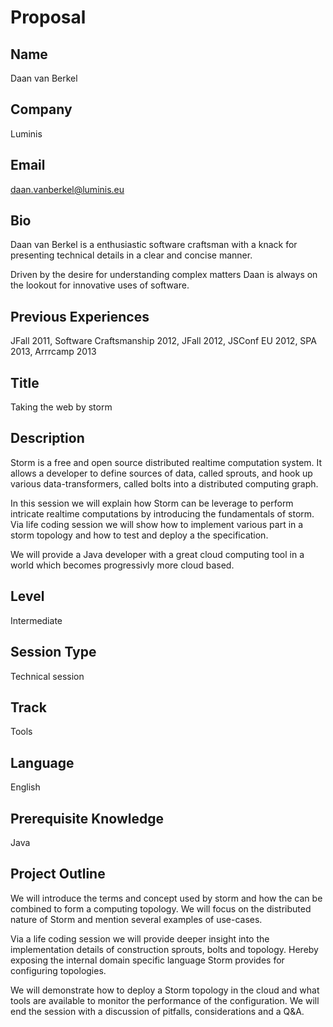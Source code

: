 Proposal
========

Name
----

Daan van Berkel

Company
-------

Luminis

Email
-----

daan.vanberkel@luminis.eu

Bio
---

Daan van Berkel is a enthusiastic software craftsman with a knack for presenting technical details in a clear and concise manner.

Driven by the desire for understanding complex matters Daan is always on the lookout for innovative uses of software.

Previous Experiences
--------------------

JFall 2011, Software Craftsmanship 2012, JFall 2012, JSConf EU 2012, SPA 2013, Arrrcamp 2013

Title
-----

Taking the web by storm

Description
-----------

Storm is a free and open source distributed realtime computation
system. It allows a developer to define sources of data, called
sprouts, and hook up various data-transformers, called bolts into a
distributed computing graph.

In this session we will explain how Storm can be leverage to perform
intricate realtime computations by introducing the fundamentals of
storm. Via life coding session we will show how to implement various
part in a storm topology and how to test and deploy a the specification.

We will provide a Java developer with a great cloud computing tool in
a world which becomes progressivly more cloud based.

Level
-----

Intermediate

Session Type
------------

Technical session

Track
-----

Tools

Language
--------

English

Prerequisite Knowledge
----------------------

Java

Project Outline
---------------

We will introduce the terms and concept used by storm and how the can
be combined to form a computing topology. We will focus on the
distributed nature of Storm and mention several examples of use-cases.

Via a life coding session we will provide deeper insight into the
implementation details of construction sprouts, bolts and
topology. Hereby exposing the internal domain specific language Storm
provides for configuring topologies.

We will demonstrate how to deploy a Storm topology in the cloud and
what tools are available to monitor the performance of the
configuration. We will end the session with a discussion of pitfalls,
considerations and a Q&A.
